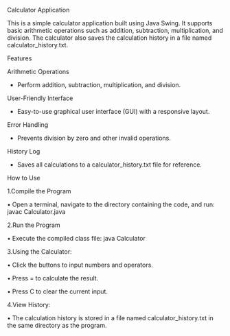 Calculator Application

This is a simple calculator application built using Java Swing. It supports basic arithmetic operations such as addition, subtraction, multiplication, and division. The calculator also saves the calculation history in a file named calculator_history.txt.

Features

Arithmetic Operations

 - Perform addition, subtraction, multiplication, and division.

User-Friendly Interface

 - Easy-to-use graphical user interface (GUI) with a responsive layout.

Error Handling

 - Prevents division by zero and other invalid operations.

History Log 

 - Saves all calculations to a calculator_history.txt file for reference.

How to Use

1.Compile the Program
 
 • Open a terminal, navigate to the directory containing the code, and run: javac Calculator.java

2.Run the Program
 
 • Execute the compiled class file: java Calculator

3.Using the Calculator:

 • Click the buttons to input numbers and operators.
 
 • Press = to calculate the result.

 • Press C to clear the current input.

4.View History:

 • The calculation history is stored in a file named calculator_history.txt in the same directory as the program.

  
